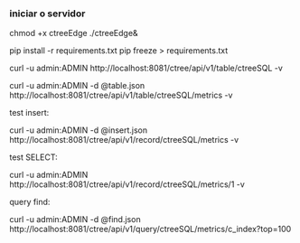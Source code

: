 ### iniciar o servidor
chmod +x ctreeEdge
./ctreeEdge&

pip install -r requirements.txt
pip freeze > requirements.txt

curl -u admin:ADMIN http://localhost:8081/ctree/api/v1/table/ctreeSQL -v

curl -u admin:ADMIN -d @table.json http://localhost:8081/ctree/api/v1/table/ctreeSQL/metrics -v

test insert:

curl -u admin:ADMIN -d @insert.json http://localhost:8081/ctree/api/v1/record/ctreeSQL/metrics -v


test SELECT:

curl -u admin:ADMIN http://localhost:8081/ctree/api/v1/record/ctreeSQL/metrics/1 -v

query find:

curl -u admin:ADMIN -d @find.json http://localhost:8081/ctree/api/v1/query/ctreeSQL/metrics/c_index?top=100
